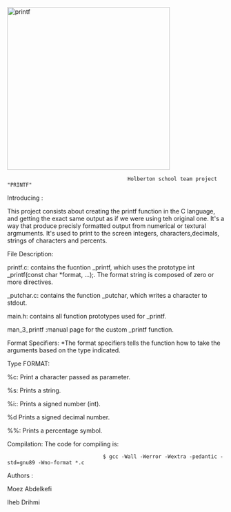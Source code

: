 <img width="377" alt="printf" src="https://user-images.githubusercontent.com/113900578/201536926-80d10754-7ac2-4866-a2da-77a410600f77.png">




                                           Holberton school team project "PRINTF"

Introducing :


This project consists about creating the printf function in the C language, and getting the exact same output as if we were using teh original one.
It's a way that produce precisly formatted output from numerical or textural argmuments. 
It's used to print to the screen integers, characters,decimals, strings of characters and percents. 

   File	Description:

printf.c:	contains the fucntion _printf, which uses the prototype int _printf(const char *format, ...);. The format string is composed of zero or more directives.

_putchar.c:	contains the function _putchar, which writes a character to stdout.

main.h:	contains all function prototypes used for _printf.

man_3_printf	:manual page for the custom _printf function.

Format Specifiers:
*The format specifiers tells the function how to take the arguments based on the type indicated.

Type	FORMAT:

%c:	Print a character passed as parameter.

%s:	Prints a string.

%i::	Prints a signed number (int).

%d	Prints a signed decimal number.

%%:	Prints a percentage symbol.


Compilation:
The code for compiling is:

                                   $ gcc -Wall -Werror -Wextra -pedantic -std=gnu89 -Wno-format *.c


Authors :

Moez Abdelkefi

Iheb Drihmi
